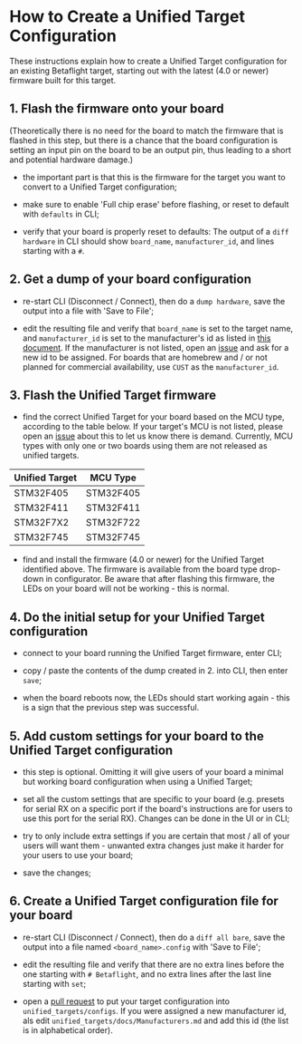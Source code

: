 # How to Create a Unified Target Configuration

These instructions explain how to create a Unified Target configuration for an existing Betaflight target, starting out with the latest (4.0 or newer) firmware built for this target.


## 1. Flash the firmware onto your board

(Theoretically there is no need for the board to match the firmware that is flashed in this step, but there is a chance that the board configuration is setting an input pin on the board to be an output pin, thus leading to a short and potential hardware damage.)

- the important part is that this is the firmware for the target you want to convert to a Unified Target configuration;

- make sure to enable 'Full chip erase' before flashing, or reset to default with `defaults` in CLI;

- verify that your board is properly reset to defaults: The output of a `diff hardware` in CLI should show `board_name`, `manufacturer_id`, and lines starting with a `#`.


## 2. Get a dump of your board configuration

- re-start CLI (Disconnect / Connect), then do a `dump hardware`, save the output into a file with 'Save to File';

- edit the resulting file and verify that `board_name` is set to the target name, and `manufacturer_id` is set to the manufacturer's id as listed in [this document](Manufacturers.md). If the manufacturer is not listed, open an [issue](https://github.com/betaflight/betaflight/issues) and ask for a new id to be assigned. For boards that are homebrew and / or not planned for commercial availability, use `CUST` as the `manufacturer_id`.

## 3. Flash the Unified Target firmware

- find the correct Unified Target for your board based on the MCU type, according to the table below. If your target's MCU is not listed, please open an [issue](https://github.com/betaflight/betaflight/issues) about this to let us know there is demand. Currently, MCU types with only one or two boards using them are not released as unified targets.

|Unified Target|MCU Type|
|-|-|
|STM32F405|STM32F405|
|STM32F411|STM32F411|
|STM32F7X2|STM32F722|
|STM32F745|STM32F745|

- find and install the firmware (4.0 or newer) for the Unified Target identified above. The firmware is available from the board type drop-down in configurator. Be aware that after flashing this firmware, the LEDs on your board will not be working - this is normal.


## 4. Do the initial setup for your Unified Target configuration

- connect to your board running the Unified Target firmware, enter CLI;

- copy / paste the contents of the dump created in 2. into CLI, then enter `save`;

- when the board reboots now, the LEDs should start working again - this is a sign that the previous step was successful.


## 5. Add custom settings for your board to the Unified Target configuration

- this step is optional. Omitting it will give users of your board a minimal but working board configuration when using a Unified Target;

- set all the custom settings that are specific to your board (e.g. presets for serial RX on a specific port if the board's instructions are for users to use this port for the serial RX). Changes can be done in the UI or in CLI;

- try to only include extra settings if you are certain that most / all of your users will want them - unwanted extra changes just make it harder for your users to use your board;

- save the changes;


## 6. Create a Unified Target configuration file for your board

- re-start CLI (Disconnect / Connect), then do a `diff all bare`, save the output into a file named `<board_name>.config` with 'Save to File';

- edit the resulting file and verify that there are no extra lines before the one starting with `# Betaflight`, and no extra lines after the last line starting with `set`;

- open a [pull request](https://github.com/betaflight/betaflight/pulls) to put your target configuration into `unified_targets/configs`. If you were assigned a new manufacturer id, als edit `unified_targets/docs/Manufacturers.md` and add this id (the list is in alphabetical order).
